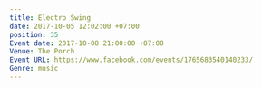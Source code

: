 ```yaml
---
title: Electro Swing
date: 2017-10-05 12:02:00 +07:00
position: 35
Event date: 2017-10-08 21:00:00 +07:00
Venue: The Porch
Event URL: https://www.facebook.com/events/1765683540140233/
Genre: music
---
```


